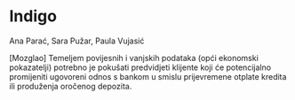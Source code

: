 # Indigo
Ana Parać, Sara Pužar, Paula Vujasić

[Mozglao] Temeljem povijesnih i vanjskih podataka (opći ekonomski pokazatelji) potrebno je pokušati predvidjeti klijente koji će potencijalno promijeniti ugovoreni odnos s bankom u smislu prijevremene otplate kredita ili produženja oročenog depozita.

